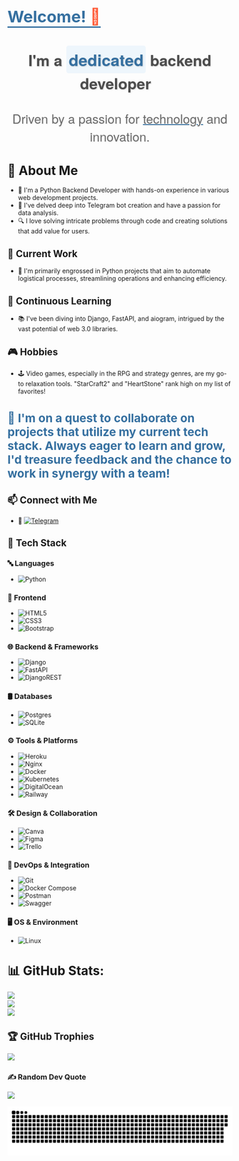 <h1 style="font-size: 36px; color: #3670A0; font-weight: bold; border-bottom: 3px solid #3670A0; display: inline-block; margin-bottom: 20px;">
    Welcome! <span style="color: #FF5733;">👋</span>
</h1>


<div align="center">
    <p style="font-size: 34px; color: #4D4D4D; margin-top: 25px; font-family: 'Helvetica Neue', sans-serif; font-weight: bold; text-shadow: 1px 1px 3px rgba(0, 0, 0, 0.2);">
        I'm a <span style="color: #3670A0; font-size: 36px; background-color: #eef6fc; padding: 5px; border-radius: 5px;">dedicated</span> backend developer <span style="color: #FF5733; font-size: 36px;">🔧</span>
    </p>
    <p style="font-size: 28px; color: #6b6b6b; margin-top: 10px; font-family: 'Helvetica Neue', sans-serif; text-shadow: 1px 1px 3px rgba(0, 0, 0, 0.1);">
        Driven by a passion for <span style="text-decoration: underline; text-decoration-thickness: 2px; text-decoration-color: #3670A0;">technology</span> and innovation.
    </p>
</div>





# 🧐 About Me 
- 🐍 I'm a Python Backend Developer with hands-on experience in various web development projects.
- 🤖 I've delved deep into Telegram bot creation and have a passion for data analysis.
- 🔍 I love solving intricate problems through code and creating solutions that add value for users.

## 💼 Current Work
- 🔧 I'm primarily engrossed in Python projects that aim to automate logistical processes, streamlining operations and enhancing efficiency.

## 🚀 Continuous Learning 
- 📚 I've been diving into Django, FastAPI, and aiogram, intrigued by the vast potential of web 3.0 libraries.

## 🎮 Hobbies 
- 🕹️ Video games, especially in the RPG and strategy genres, are my go-to relaxation tools. "StarCraft2" and "HeartStone" rank high on my list of favorites!

<h1 style="font-size: 26px; color: #3670A0;">🌟 I'm on a quest to collaborate on projects that utilize my current tech stack. Always eager to learn and grow, I'd treasure feedback and the chance to work in synergy with a team!</h1>

## 📫 Connect with Me
- 🚀 [![Telegram](https://img.shields.io/badge/Telegram-%40DK_Oscar-2CA5E0?style=for-the-badge&logo=telegram&logoColor=white)](https://t.me/DK_Oscar)


## 🚀 Tech Stack

### 🔤 Languages
- ![Python](https://img.shields.io/badge/python-3670A0?style=for-the-badge&logo=python&logoColor=ffdd54)

### 🎨 Frontend
- ![HTML5](https://img.shields.io/badge/html5-%23E34F26.svg?style=for-the-badge&logo=html5&logoColor=white)
- ![CSS3](https://img.shields.io/badge/css3-%231572B6.svg?style=for-the-badge&logo=css3&logoColor=white)
- ![Bootstrap](https://img.shields.io/badge/bootstrap-%23563D7C.svg?style=for-the-badge&logo=bootstrap&logoColor=white)

### 🌐 Backend & Frameworks
- ![Django](https://img.shields.io/badge/django-%23092E20.svg?style=for-the-badge&logo=django&logoColor=white)
- ![FastAPI](https://img.shields.io/badge/FastAPI-005571?style=for-the-badge&logo=fastapi)
- ![DjangoREST](https://img.shields.io/badge/DJANGO-REST-ff1709?style=for-the-badge&logo=django&logoColor=white&color=ff1709&labelColor=gray)

### 🛢 Databases
- ![Postgres](https://img.shields.io/badge/postgres-%23316192.svg?style=for-the-badge&logo=postgresql&logoColor=white)
- ![SQLite](https://img.shields.io/badge/sqlite-%2307405e.svg?style=for-the-badge&logo=sqlite&logoColor=white)

### ⚙ Tools & Platforms
- ![Heroku](https://img.shields.io/badge/heroku-%23430098.svg?style=for-the-badge&logo=heroku&logoColor=white)
- ![Nginx](https://img.shields.io/badge/nginx-%23009639.svg?style=for-the-badge&logo=nginx&logoColor=white)
- ![Docker](https://img.shields.io/badge/docker-%230db7ed.svg?style=for-the-badge&logo=docker&logoColor=white)
- ![Kubernetes](https://img.shields.io/badge/Kubernetes-326CE5?style=for-the-badge&logo=kubernetes)
- ![DigitalOcean](https://img.shields.io/badge/DigitalOcean-0080FF?style=for-the-badge&logo=digitalocean)
- ![Railway](https://img.shields.io/badge/Railway-3C3C3D?style=for-the-badge)

### 🛠 Design & Collaboration
- ![Canva](https://img.shields.io/badge/Canva-%2300C4CC.svg?style=for-the-badge&logo=Canva&logoColor=white)
- ![Figma](https://img.shields.io/badge/figma-%23F24E1E.svg?style=for-the-badge&logo=figma&logoColor=white)
- ![Trello](https://img.shields.io/badge/Trello-%23026AA7.svg?style=for-the-badge&logo=Trello&logoColor=white)

### 🔧 DevOps & Integration
- ![Git](https://img.shields.io/badge/Git-F05032?style=for-the-badge&logo=git)
- ![Docker Compose](https://img.shields.io/badge/Docker_Compose-2496ED?style=for-the-badge&logo=docker)
- ![Postman](https://img.shields.io/badge/Postman-FF6C37?style=for-the-badge&logo=postman&logoColor=white)
- ![Swagger](https://img.shields.io/badge/Swagger-85EA2D?style=for-the-badge&logo=swagger)

### 🖥 OS & Environment
- ![Linux](https://img.shields.io/badge/Linux-FCC624?style=for-the-badge&logo=linux&logoColor=black)




# 📊 GitHub Stats:
![](https://github-readme-stats.vercel.app/api?username=Oscardkyou&theme=tokyonight&hide_border=true&include_all_commits=false&count_private=false)<br/>
![](https://github-readme-streak-stats.herokuapp.com/?user=Oscardkyou&theme=tokyonight&hide_border=true)<br/>
![](https://github-readme-stats.vercel.app/api/top-langs/?username=Oscardkyou&theme=tokyonight&hide_border=true&include_all_commits=false&count_private=false&layout=compact)

## 🏆 GitHub Trophies
![](https://github-profile-trophy.vercel.app/?username=Oscardkyou&theme=radical&no-frame=true&no-bg=true&margin-w=4)

### ✍️ Random Dev Quote


![](https://quotes-github-readme.vercel.app/api?type=horizontal&theme=radical)

<!-- Proudly created with GPRM ( https://gprm.itsvg.in ) -->
<img alt="github-snake" src="github-user-contribution.svg" />


